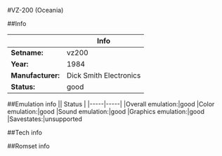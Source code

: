 #VZ-200 (Oceania)

##Info

||Info|
|-----|-----|
|**Setname:**|vz200
|**Year:**|1984
|**Manufacturer:**|Dick Smith Electronics
|**Status:**|good

##Emulation info
|| Status |
|-----|-----|
|Overall emulation:|good
|Color emulation:|good
|Sound emulation:|good
|Graphics emulation:|good
|Savestates:|unsupported

##Tech info

##Romset info

<!--- START OF EDITED COMMENT DO NOT TOUCH TEXT ABOVE-->
